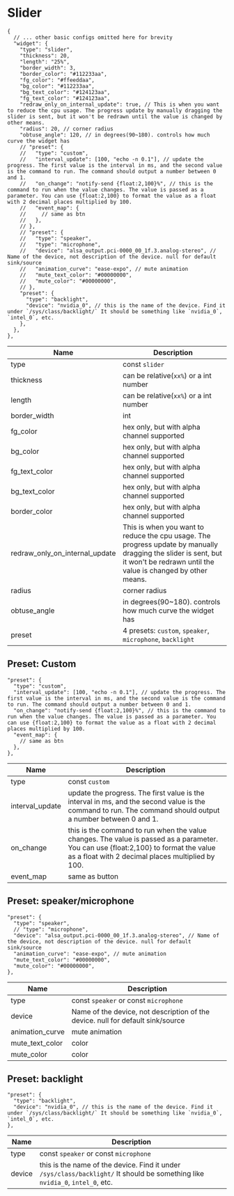 # Slider

```jsonc
{
  // ... other basic configs omitted here for brevity
  "widget": {
    "type": "slider",
    "thickness": 20,
    "length": "25%",
    "border_width": 3,
    "border_color": "#112233aa",
    "fg_color": "#ffeeddaa",
    "bg_color": "#112233aa",
    "bg_text_color": "#124123aa",
    "fg_text_color": "#124123aa",
    "redraw_only_on_internal_update": true, // This is when you want to reduce the cpu usage. The progress update by manually dragging the slider is sent, but it won't be redrawn until the value is changed by other means.
    "radius": 20, // corner radius
    "obtuse_angle": 120, // in degrees(90~180). controls how much curve the widget has
    // "preset": {
    //   "type": "custom",
    //   "interval_update": [100, "echo -n 0.1"], // update the progress. The first value is the interval in ms, and the second value is the command to run. The command should output a number between 0 and 1.
    //   "on_change": "notify-send {float:2,100}%", // this is the command to run when the value changes. The value is passed as a parameter. You can use {float:2,100} to format the value as a float with 2 decimal places multiplied by 100.
    //   "event_map": {
    //     // same as btn
    //   },
    // },
    // "preset": {
    //   "type": "speaker",
    //   "type": "microphone",
    //   "device": "alsa_output.pci-0000_00_1f.3.analog-stereo", // Name of the device, not description of the device. null for default sink/source
    //   "animation_curve": "ease-expo", // mute animation
    //   "mute_text_color": "#00000000",
    //   "mute_color": "#00000000",
    // },
    "preset": {
      "type": "backlight",
      "device": "nvidia_0", // this is the name of the device. Find it under `/sys/class/backlight/` It should be something like `nvidia_0`, `intel_0`, etc.
    },
  },
},
```

| Name                           | Description                                                                                                                                                                    |
| ------------------------------ | ------------------------------------------------------------------------------------------------------------------------------------------------------------------------------ |
| type                           | const `slider`                                                                                                                                                                 |
| thickness                      | can be relative(`xx%`) or a int number                                                                                                                                         |
| length                         | can be relative(`xx%`) or a int number                                                                                                                                         |
| border_width                   | int                                                                                                                                                                            |
| fg_color                       | hex only, but with alpha channel supported                                                                                                                                     |
| bg_color                       | hex only, but with alpha channel supported                                                                                                                                     |
| fg_text_color                  | hex only, but with alpha channel supported                                                                                                                                     |
| bg_text_color                  | hex only, but with alpha channel supported                                                                                                                                     |
| border_color                   | hex only, but with alpha channel supported                                                                                                                                     |
| redraw_only_on_internal_update | This is when you want to reduce the cpu usage. The progress update by manually dragging the slider is sent, but it won't be redrawn until the value is changed by other means. |
| radius                         | corner radius                                                                                                                                                                  |
| obtuse_angle                   | in degrees(90~180). controls how much curve the widget has                                                                                                                     |
| preset                         | 4 presets: `custom`, `speaker`, `microphone`, `backlight`                                                                                                                      |

## Preset: Custom

```jsonc
"preset": {
  "type": "custom",
  "interval_update": [100, "echo -n 0.1"], // update the progress. The first value is the interval in ms, and the second value is the command to run. The command should output a number between 0 and 1.
  "on_change": "notify-send {float:2,100}%", // this is the command to run when the value changes. The value is passed as a parameter. You can use {float:2,100} to format the value as a float with 2 decimal places multiplied by 100.
  "event_map": {
    // same as btn
  },
},
```

| Name            | Description                                                                                                                                                                              |
| --------------- | ---------------------------------------------------------------------------------------------------------------------------------------------------------------------------------------- |
| type            | const `custom`                                                                                                                                                                           |
| interval_update | update the progress. The first value is the interval in ms, and the second value is the command to run. The command should output a number between 0 and 1.                              |
| on_change       | this is the command to run when the value changes. The value is passed as a parameter. You can use {float:2,100} to format the value as a float with 2 decimal places multiplied by 100. |
| event_map       | same as button                                                                                                                                                                           |

## Preset: speaker/microphone

```jsonc
"preset": {
  "type": "speaker",
  // "type": "microphone",
  "device": "alsa_output.pci-0000_00_1f.3.analog-stereo", // Name of the device, not description of the device. null for default sink/source
  "animation_curve": "ease-expo", // mute animation
  "mute_text_color": "#00000000",
  "mute_color": "#00000000",
},
```

| Name            | Description                                                                     |
| --------------- | ------------------------------------------------------------------------------- |
| type            | const `speaker` or const `microphone`                                           |
| device          | Name of the device, not description of the device. null for default sink/source |
| animation_curve | mute animation                                                                  |
| mute_text_color | color                                                                           |
| mute_color      | color                                                                           |

## Preset: backlight

```jsonc
"preset": {
  "type": "backlight",
  "device": "nvidia_0", // this is the name of the device. Find it under `/sys/class/backlight/` It should be something like `nvidia_0`, `intel_0`, etc.
},
```

| Name   | Description                                                                                                                   |
| ------ | ----------------------------------------------------------------------------------------------------------------------------- |
| type   | const `speaker` or const `microphone`                                                                                         |
| device | this is the name of the device. Find it under `/sys/class/backlight/` It should be something like `nvidia_0`, `intel_0`, etc. |
